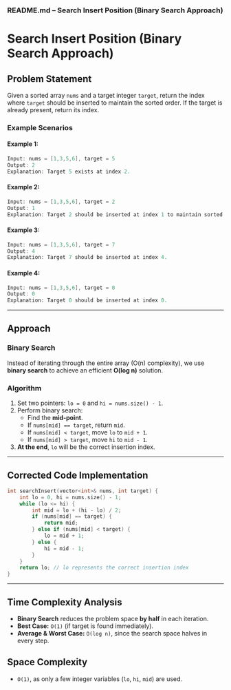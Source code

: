 ### **README.md** – Search Insert Position (Binary Search Approach)
# Search Insert Position (Binary Search Approach)

## Problem Statement
Given a sorted array `nums` and a target integer `target`, return the index where `target` should be inserted to maintain the sorted order. If the target is already present, return its index.

### **Example Scenarios**
#### Example 1:
```cpp
Input: nums = [1,3,5,6], target = 5
Output: 2
Explanation: Target 5 exists at index 2.
```

#### Example 2:
```cpp
Input: nums = [1,3,5,6], target = 2
Output: 1
Explanation: Target 2 should be inserted at index 1 to maintain sorted order.
```

#### Example 3:
```cpp
Input: nums = [1,3,5,6], target = 7
Output: 4
Explanation: Target 7 should be inserted at index 4.
```

#### Example 4:
```cpp
Input: nums = [1,3,5,6], target = 0
Output: 0
Explanation: Target 0 should be inserted at index 0.
```

---

## **Approach**
### **Binary Search**
Instead of iterating through the entire array (O(n) complexity), we use **binary search** to achieve an efficient **O(log n)** solution.

### **Algorithm**
1. Set two pointers: `lo = 0` and `hi = nums.size() - 1`.
2. Perform binary search:
   - Find the **mid-point**.
   - If `nums[mid] == target`, return `mid`.
   - If `nums[mid] < target`, move `lo` to `mid + 1`.
   - If `nums[mid] > target`, move `hi` to `mid - 1`.
3. **At the end**, `lo` will be the correct insertion index.

---

## **Corrected Code Implementation**
```cpp
int searchInsert(vector<int>& nums, int target) {
    int lo = 0, hi = nums.size() - 1;
    while (lo <= hi) {
        int mid = lo + (hi - lo) / 2;
        if (nums[mid] == target) {
            return mid;
        } else if (nums[mid] < target) {
            lo = mid + 1;
        } else {
            hi = mid - 1;
        }
    }
    return lo; // lo represents the correct insertion index
}
```

---

## **Time Complexity Analysis**
- **Binary Search** reduces the problem space **by half** in each iteration.
- **Best Case:** `O(1)` (if target is found immediately).
- **Average & Worst Case:** `O(log n)`, since the search space halves in every step.

## **Space Complexity**
- `O(1)`, as only a few integer variables (`lo`, `hi`, `mid`) are used.
